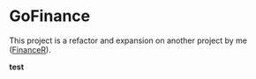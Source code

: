# GoFinance
This project is a refactor and expansion on another project by me ([FinanceR](https://github.com/August-Brandt/FinanceR)).

**test**
